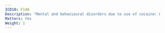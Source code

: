 ```yaml
---
ICD10: F148
Description: "Mental and behavioural disorders due to use of cocaine: Other mental and behavioural disorders"
Matters: Yes
Weight: 1
---
```

